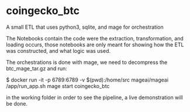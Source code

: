 # coingecko_btc
A small ETL that uses python3, sqlite, and mage for orchestration

The Notebooks contain the code were the extraction, transformation, and loading occurs, those notebooks are only meant for showing how the ETL was constructed, and what logic was used.

The orchestrations is done with mage, we need to decompress the btc_mage_tar.gz and run:

$ docker run -it -p 6789:6789 -v $(pwd):/home/src mageai/mageai /app/run_app.sh mage start coingecko_btc

in the working folder in order to see the pipeline, a live demonstration will be done.
